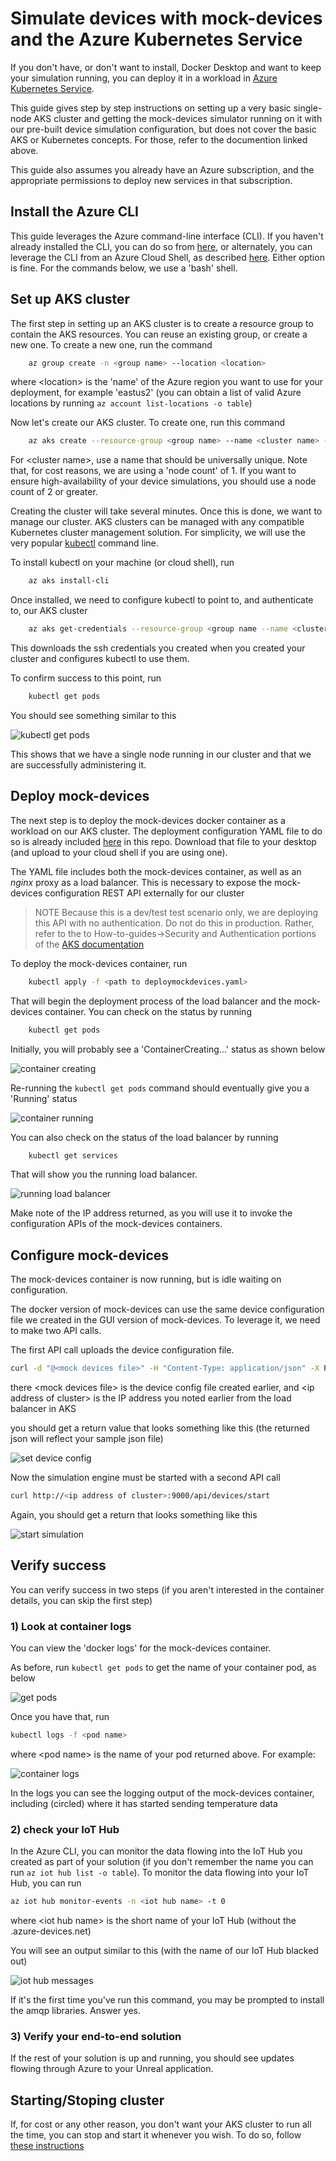 # Simulate devices with mock-devices and the Azure Kubernetes Service

If you don't have, or don't want to install, Docker Desktop and want to keep your simulation running, you can deploy it in a workload in [Azure Kubernetes Service](https://docs.microsoft.com/en-us/azure/aks/).

This guide gives step by step instructions on setting up a very basic single-node AKS cluster and getting the mock-devices simulator running on it with our pre-built device simulation configuration, but does not cover the basic AKS or Kubernetes concepts. For those, refer to the documention linked above.

This guide also assumes you already have an Azure subscription, and the appropriate permissions to deploy new services in that subscription.

## Install the Azure CLI

This guide leverages the Azure command-line interface (CLI).  If you haven't already installed the CLI, you can do so from [here](https://docs.microsoft.com/en-us/cli/azure/install-azure-cli), or alternately, you can leverage the CLI from an Azure Cloud Shell, as described [here](https://docs.microsoft.com/en-us/azure/cloud-shell/overview).  Either option is fine. For the commands below, we use a 'bash' shell.

## Set up AKS cluster

The first step in setting up an AKS cluster is to create a resource group to contain the AKS resources. You can reuse an existing group, or create a new one. To create a new one, run the command

``` bash
    az group create -n <group name> --location <location>
```

where \<location> is the 'name' of the Azure region you want to use for your deployment, for example 'eastus2'  (you can obtain a list of valid Azure locations by running `az account list-locations -o table`)

Now let's create our AKS cluster.  To create one, run this command

```bash
    az aks create --resource-group <group name> --name <cluster name> --node-count 1 --generate-ssh-keys
```

For \<cluster name>, use a name that should be universally unique.  Note that, for cost reasons, we are using a 'node count' of 1. If you want to ensure high-availability of your device simulations, you should use a node count of 2 or greater.

Creating the cluster will take several minutes.  Once this is done, we want to manage our cluster. AKS clusters can be managed with any compatible Kubernetes cluster management solution. For simplicity, we will use the very popular [kubectl](https://kubernetes.io/docs/reference/kubectl/overview/) command line.

To install kubectl on your machine (or cloud shell), run

```bash 
    az aks install-cli
```

Once installed, we need to configure kubectl to point to, and authenticate to, our AKS cluster

```bash
    az aks get-credentials --resource-group <group name --name <cluster name>
```

This downloads the ssh credentials you created when you created your cluster and configures kubectl to use them.

To confirm success to this point, run

```bash
    kubectl get pods
```

You should see something similar to this

![kubectl get pods](/media/kubectl-confirmation.jpg)

This shows that we have a single node running in our cluster and that we are successfully administering it.

## Deploy mock-devices

The next step is to deploy the mock-devices docker container as a workload on our AKS cluster. The deployment configuration YAML file to do so is already included [here](deploymockdevices.yaml) in this repo. Download that file to your desktop (and upload to your cloud shell if you are using one).

The YAML file includes both the mock-devices container, as well as an _nginx_ proxy as a load balancer. This is necessary to expose the mock-devices configuration REST API externally for our cluster

>NOTE Because this is a dev/test test scenario only, we are deploying this API with no authentication. Do not do this in production.  Rather, refer to the to How-to-guides->Security and Authentication portions of the [AKS documentation](https://docs.microsoft.com/en-us/azure/aks/)

To deploy the mock-devices container, run

```bash
    kubectl apply -f <path to deploymockdevices.yaml>
```

That will begin the deployment process of the load balancer and the mock-devices container. You can check on the status by running

```bash
    kubectl get pods
```

Initially, you will probably see a 'ContainerCreating...' status as shown below

![container creating](/media/kubectl-get-pods.jpg)

Re-running the `kubectl get pods` command should eventually give you a 'Running' status

![container running](media/kubectl-get-pods-running.jpg)

You can also check on the status of the load balancer by running

```bash
    kubectl get services
```

That will show you the running load balancer.  

![running load balancer](media/kubectl-get-services.jpg)

Make note of the IP address returned, as you will use it to invoke the configuration APIs of the mock-devices containers.

## Configure mock-devices

The mock-devices container is now running, but is idle waiting on configuration.

The docker version of mock-devices can use the same device configuration file we created in the GUI version of mock-devices. To leverage it, we need to make two API calls.

The first API call uploads the device configuration file.

```bash
curl -d "@<mock devices file>" -H "Content-Type: application/json" -X POST http://<ip address of cluster>:9000/api/state
```

there \<mock devices file> is the device config file created earlier, and \<ip address of cluster> is the IP address you noted earlier from the load balancer in AKS

you should get a return value that looks something like this (the returned json will reflect your sample json file)

![set device config](/media/mock-devices-api-submit-config.jpg)

Now the simulation engine must be started with a second API call

```bash
curl http://<ip address of cluster>:9000/api/devices/start
```

Again, you should get a return that looks something like this

![start simulation](/media/mock-devices-api-start-sim.jpg)

## Verify success

You can verify success in two steps  (if you aren't interested in the container details, you can skip the first step)

### 1) Look at container logs

You can view the 'docker logs' for the mock-devices container. 

As before, run `kubectl get pods` to get the name of your container pod, as below

![get pods](media/kubectl-get-pods.jpg)

Once you have that, run

```bash
kubectl logs -f <pod name>
```

where \<pod name> is the name of your pod returned above.  For example:

![container logs](media/kubectl-logs.jpg)

In the logs you can see the logging output of the mock-devices container, including (circled) where it has started sending temperature data

### 2) check your IoT Hub

In the Azure CLI, you can monitor the data flowing into the IoT Hub you created as part of your solution  (if you don't remember the name you can run `az iot hub list -o table`).  To monitor the data flowing into your IoT Hub, you can run

```bash
az iot hub monitor-events -n <iot hub name> -t 0
```

where \<iot hub name> is the short name of your IoT Hub (without the .azure-devices.net)

You will see an output similar to this (with the name of our IoT Hub blacked out)

![iot hub messages](media/iothub-monitor-events.jpg)

If it's the first time you've run this command, you may be prompted to install the amqp libraries.  Answer yes.

### 3) Verify your end-to-end solution

If the rest of your solution is up and running, you should see updates flowing through Azure to your Unreal application.

## Starting/Stoping cluster

If, for cost or any other reason, you don't want your AKS cluster to run all the time, you can stop and start it whenever you wish. To do so, follow [these instructions](https://microsoft.github.io/AzureTipsAndTricks/blog/tip308.html)
